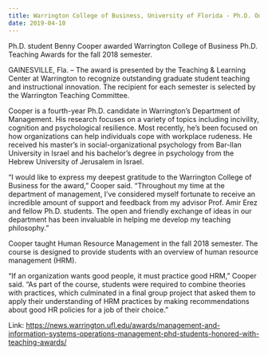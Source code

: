 ```yaml
---
title: Warrington College of Business, University of Florida - Ph.D. Outstanding Teaching Award 
date: 2019-04-10
---
```


Ph.D. student Benny Cooper awarded Warrington College of Business Ph.D. Teaching Awards for the fall 2018 semester.

<!--more-->

GAINESVILLE, Fla. – The award is presented by the Teaching & Learning Center at Warrington to recognize outstanding graduate student teaching and instructional innovation. The recipient for each semester is selected by the Warrington Teaching Committee.

Cooper is a fourth-year Ph.D. candidate in Warrington’s Department of Management. His research focuses on a variety of topics including incivility, cognition and psychological resilience. Most recently, he’s been focused on how organizations can help individuals cope with workplace rudeness. He received his master’s in social-organizational psychology from Bar-Ilan University in Israel and his bachelor’s degree in psychology from the Hebrew University of Jerusalem in Israel.

“I would like to express my deepest gratitude to the Warrington College of Business for the award,” Cooper said. “Throughout my time at the department of management, I’ve considered myself fortunate to receive an incredible amount of support and feedback from my advisor Prof. Amir Erez and fellow Ph.D. students. The open and friendly exchange of ideas in our department has been invaluable in helping me develop my teaching philosophy.”

Cooper taught Human Resource Management in the fall 2018 semester. The course is designed to provide students with an overview of human resource management (HRM).

“If an organization wants good people, it must practice good HRM,” Cooper said. “As part of the course, students were required to combine theories with practices, which culminated in a final group project that asked them to apply their understanding of HRM practices by making recommendations about good HR policies for a job of their choice.”

Link: https://news.warrington.ufl.edu/awards/management-and-information-systems-operations-management-phd-students-honored-with-teaching-awards/
